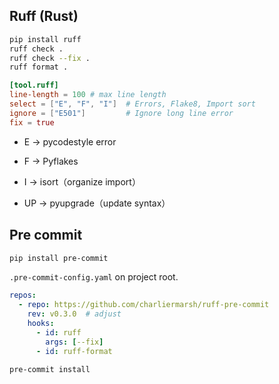 ## Ruff (Rust)

```bash
pip install ruff
ruff check .
ruff check --fix .
ruff format .
```

```toml
[tool.ruff]
line-length = 100 # max line length
select = ["E", "F", "I"]  # Errors, Flake8, Import sort
ignore = ["E501"]         # Ignore long line error
fix = true 
```

* E → pycodestyle error

* F → Pyflakes

* I → isort（organize import）

* UP → pyupgrade（update syntax）

## Pre commit
```bash
pip install pre-commit
```

`.pre-commit-config.yaml` on project root.
```yaml
repos:
  - repo: https://github.com/charliermarsh/ruff-pre-commit
    rev: v0.3.0  # adjust
    hooks:
      - id: ruff
        args: [--fix]
      - id: ruff-format 
```

```bash
pre-commit install
```